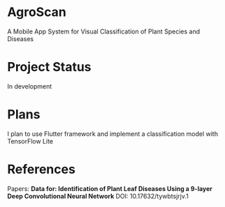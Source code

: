# AgroScan
A Mobile App System for Visual Classification of Plant Species and Diseases

# Project Status
In development

# Plans
I plan to use Flutter framework and implement a classification model with TensorFlow Lite

# References
Papers:
**Data for: Identification of Plant Leaf Diseases Using a 9-layer Deep Convolutional Neural Network**
DOI: 10.17632/tywbtsjrjv.1

